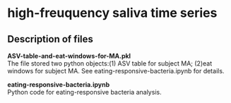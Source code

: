 # high-freuquency saliva time series

## Description of files

**ASV-table-and-eat-windows-for-MA.pkl**  
The file stored two python objects:(1) ASV table for subject MA; (2)eat windows for subject MA. See eating-responsive-bacteria.ipynb for details.

**eating-responsive-bacteria.ipynb**  
Python code for eating-responsive bacteria analysis.
